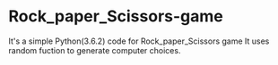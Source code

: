 # Rock_paper_Scissors-game
It's a simple Python(3.6.2) code for Rock_paper_Scissors game
It uses random fuction to generate computer choices.

